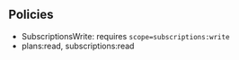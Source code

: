 ## Policies
- SubscriptionsWrite: requires `scope=subscriptions:write`
- plans:read, subscriptions:read
